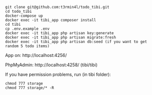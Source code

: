 ```
git clone git@github.com:t3rmin4l/todo_tibi.git
cd todo_tibi
docker-compose up
docker exec -it tibi_app composer install
cd tibi
cp .env.example .env
docker exec -it tibi_app php artisan key:generate
docker exec -it tibi_app php artisan migrate:fresh
docker exec -it tibi_app php artisan db:seed (if you want to get random 5 todo items)
```

App on: http://localhost:4256/

PhpMyAdmin: http://localhost:4258/ (tibi/tibi)


If you have permission problems, run (in tibi folder):
```
chmod 777 storage
chmod 777 storage/* -R
```